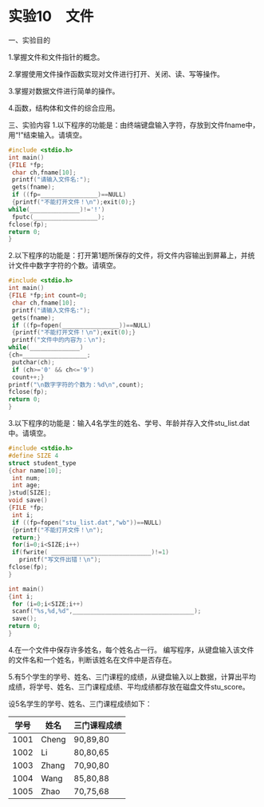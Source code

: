 # 实验10　文件

一、实验目的

1.掌握文件和文件指针的概念。

2.掌握使用文件操作函数实现对文件进行打开、关闭、读、写等操作。

3.掌握对数据文件进行简单的操作。

4.函数，结构体和文件的综合应用。

三、实验内容
1.以下程序的功能是：由终端键盘输入字符，存放到文件fname中，用“!”结束输入。请填空。

```c
#include <stdio.h>
int main()
{FILE *fp;
 char ch,fname[10];
 printf("请输入文件名:");
 gets(fname);
 if ((fp=________________)==NULL)
 {printf("不能打开文件！\n");exit(0);}
while(______________)!='!')
 fputc(__________________);
fclose(fp);
return 0;
}
```

2.以下程序的功能是：打开第1题所保存的文件，将文件内容输出到屏幕上，并统计文件中数字字符的个数。请填空。

```c
#include <stdio.h>
int main()
{FILE *fp;int count=0;
 char ch,fname[10];
 printf("请输入文件名:");
 gets(fname);
 if ((fp=fopen(________________))==NULL)
 {printf("不能打开文件！\n");exit(0);}
 printf("文件中的内容为：\n");
while(______________)
{ch=__________________;
 putchar(ch);
 if (ch>='0' && ch<='9') 
 count++;}
printf("\n数字字符的个数为：%d\n",count);
fclose(fp);
return 0;
}
```

3.以下程序的功能是：输入4名学生的姓名、学号、年龄并存入文件stu_list.dat中。请填空。

```c
#include <stdio.h>
#define SIZE 4
struct student_type
{char name[10];
 int num;
 int age;
}stud[SIZE];
void save()
{FILE *fp;
 int i;
 if ((fp=fopen("stu_list.dat","wb"))==NULL)
 {printf("不能打开文件！\n");
 return;}
 for(i=0;i<SIZE;i++)
 if(fwrite( ____________________________)!=1)
   printf("写文件出错！\n");
fclose(fp);
}

int main()
{int i;
 for (i=0;i<SIZE;i++)
 scanf("%s,%d,%d",__________________________________);
 save();
return 0;
}
```

4.在一个文件中保存许多姓名，每个姓名占一行。 编写程序，从键盘输入该文件的文件名和一个姓名，判断该姓名在文件中是否存在。

5.有5个学生的学号、姓名、三门课程的成绩，从键盘输入以上数据，计算出平均成绩，将学号、姓名、三门课程成绩、平均成绩都存放在磁盘文件stu_score。

设5名学生的学号、姓名、三门课程成绩如下：

|学号|姓名|三门课程成绩
|----|----|--
1001  |Cheng   |90,89,80
1002  |Li       |80,80,65
1003  |Zhang   |70,90,80
1004  |Wang     |85,80,88
1005  |Zhao    |70,75,68
